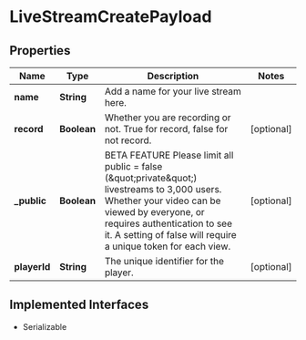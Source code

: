 

# LiveStreamCreatePayload

## Properties

Name | Type | Description | Notes
------------ | ------------- | ------------- | -------------
**name** | **String** | Add a name for your live stream here. | 
**record** | **Boolean** | Whether you are recording or not. True for record, false for not record. |  [optional]
**_public** | **Boolean** | BETA FEATURE Please limit all public &#x3D; false (\&quot;private\&quot;) livestreams to 3,000 users. Whether your video can be viewed by everyone, or requires authentication to see it. A setting of false will require a unique token for each view. |  [optional]
**playerId** | **String** | The unique identifier for the player. |  [optional]


## Implemented Interfaces

* Serializable


